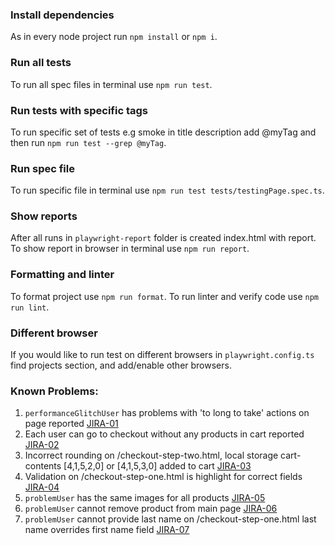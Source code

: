 ### Install dependencies
As in every node project run `npm install` or `npm i`.

### Run all tests
To run all spec files in terminal use `npm run test`.

### Run tests with specific tags
To run specific set of tests e.g smoke in title description add @myTag and then run `npm run test --grep @myTag`.

### Run spec file
To run specific file in terminal use `npm run test tests/testingPage.spec.ts`.

### Show reports
After all runs in `playwright-report` folder is created index.html with report. To show report in browser in terminal use `npm run report`.

### Formatting and linter
To format project use `npm run format`. To run linter and verify code use `npm run lint`.

### Different browser
If you would like to run test on different browsers in `playwright.config.ts` find projects section, and add/enable other browsers. 

### Known Problems:
1. `performanceGlitchUser` has problems with 'to long to take' actions on page reported [JIRA-01](https://sample.jira.com/jira-01)
2. Each user can go to checkout without any products in cart reported [JIRA-02](https://sample.jira.com/jira-02)
3. Incorrect rounding on /checkout-step-two.html, local storage cart-contents [4,1,5,2,0] or [4,1,5,3,0] added to cart [JIRA-03](https://sample.jira.com/jira-03)
4. Validation on /checkout-step-one.html is highlight for correct fields [JIRA-04](https://sample.jira.com/jira-04)
5. `problemUser` has the same images for all products [JIRA-05](https://sample.jira.com/jira-05)
6. `problemUser` cannot remove product from main page [JIRA-06](https://sample.jira.com/jira-06)
7. `problemUser` cannot provide last name on /checkout-step-one.html last name overrides first name field [JIRA-07](https://sample.jira.com/jira-07)
